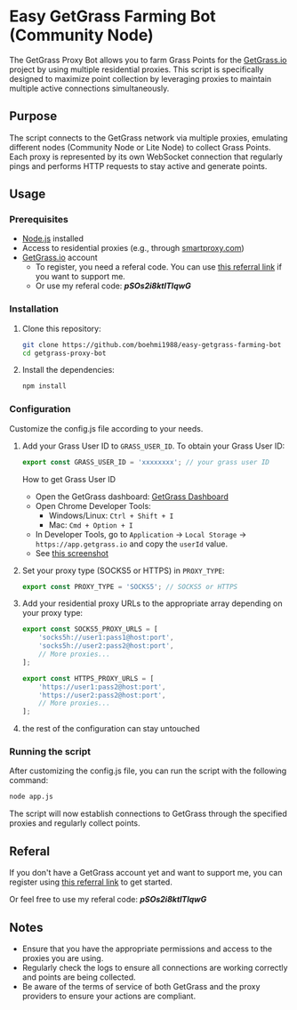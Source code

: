 # Easy GetGrass Farming Bot (Community Node)

The GetGrass Proxy Bot allows you to farm Grass Points for the [GetGrass.io](https://app.getgrass.io/register/?referralCode=pSOs2i8ktlTlqwG) project by using multiple residential proxies. This script is specifically designed to maximize point collection by leveraging proxies to maintain multiple active connections simultaneously.

## Purpose

The script connects to the GetGrass network via multiple proxies, emulating different nodes (Community Node or Lite Node) to collect Grass Points. Each proxy is represented by its own WebSocket connection that regularly pings and performs HTTP requests to stay active and generate points.

## Usage

### Prerequisites

- [Node.js](https://nodejs.org/en/download/package-manager) installed
- Access to residential proxies (e.g., through [smartproxy.com](dashboard.smartproxy.com/register?referral_code=f203d27fbb1ab4be390d19cef23667fff17575f5))
- [GetGrass.io](https://app.getgrass.io/register/?referralCode=pSOs2i8ktlTlqwG) account
    - To register, you need a referal code. You can use [this referral link](https://app.getgrass.io/register/?referralCode=pSOs2i8ktlTlqwG) if you want to support me.
    - Or use my referal code: ***pSOs2i8ktlTlqwG***

### Installation

1. Clone this repository:

    ```bash
    git clone https://github.com/boehmi1988/easy-getgrass-farming-bot
    cd getgrass-proxy-bot
    ```

2. Install the dependencies:

    ```bash
    npm install
    ```

### Configuration

Customize the config.js file according to your needs.

1. Add your Grass User ID to `GRASS_USER_ID`. To obtain your Grass User ID:

    ```javascript
    export const GRASS_USER_ID = 'xxxxxxxx'; // your grass user ID
    ```
    
    How to get Grass User ID
    - Open the GetGrass dashboard: [GetGrass Dashboard](https://app.getgrass.io/dashboard)
    - Open Chrome Developer Tools:
        - Windows/Linux: `Ctrl + Shift + I`
        - Mac: `Cmd + Option + I`
    - In Developer Tools, go to `Application` -> `Local Storage` -> `https://app.getgrass.io` and copy the `userId` value.
    - See [this screenshot](https://pasteimg.com/images/2024/07/16/Bildschirmfoto-2024-07-16-um-08.24.41.png)

2. Set your proxy type (SOCKS5 or HTTPS) in `PROXY_TYPE`:

    ```javascript
    export const PROXY_TYPE = 'SOCKS5'; // SOCKS5 or HTTPS
    ```

3. Add your residential proxy URLs to the appropriate array depending on your proxy type:

    ```javascript
    export const SOCKS5_PROXY_URLS = [
        'socks5h://user1:pass1@host:port',
        'socks5h://user2:pass2@host:port',
        // More proxies...
    ];

    export const HTTPS_PROXY_URLS = [
        'https://user1:pass2@host:port',
        'https://user2:pass2@host:port',
        // More proxies...
    ];
    ```

4. the rest of the configuration can stay untouched

### Running the script

After customizing the config.js file, you can run the script with the following command:

```bash
node app.js
```

The script will now establish connections to GetGrass through the specified proxies and regularly collect points.

## Referal

If you don't have a GetGrass account yet and want to support me, you can register using [this referral link](https://app.getgrass.io/register/?referralCode=pSOs2i8ktlTlqwG) to get started.

Or feel free to use my referal code: ***pSOs2i8ktlTlqwG***

## Notes

- Ensure that you have the appropriate permissions and access to the proxies you are using.
- Regularly check the logs to ensure all connections are working correctly and points are being collected.
- Be aware of the terms of service of both GetGrass and the proxy providers to ensure your actions are compliant.
